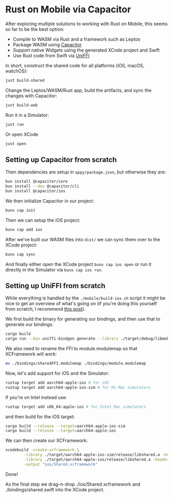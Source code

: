 # Rust on Mobile via Capacitor

After exploring multiple solutions to working with Rust on Mobile, this seems so far to be the best option:

- Compile to WASM via Rust and a framework such as Leptos
- Package WASM using [Capacitor](https://capacitorjs.com/docs)
- Support native Widgets using the generated XCode project and Swift
- Use Rust code from Swift via [UniFFI](https://github.com/mozilla/uniffi-rs)


In short, construct the shared code for all platforms (iOS, macOS, watchOS):

```bash
just build-shared
```

Change the Leptos/WASM/Rust app, build the artifacts, and sync the changes with Capacitor:

```bash
just build-web
```

Run it in a Simulator:

```bash
just run
```

Or open XCode

```bash
just open
```

## Setting up Capacitor from scratch

Then dependencies are setup in `appy/package.json`, but otherwise they are:

```bash
bun install @capacitor/core
bun install --dev @capacitor/cli
bun install @capacitor/ios
```

We then initialize Capacitor in our project:

```bash
bunx cap init
```

Then we can setup the iOS project:

```bash
bunx cap add ios
```

After we've built our WASM files into `dist/` we can sync them over to the XCode project:

```bash
bunx cap sync
```

And finally either open the XCode project `bunx cap ios open` or run it directly in the Simulator via `bunx cap ios run`.

## Setting up UniFFI from scratch

While everything is handled by the `./mobile/build-ios.sh` script it might be nice to get an overview of what's going on (if you're doing this yourself from scratch, I recommend [this post](https://forgen.tech/en/blog/post/building-an-ios-app-with-rust-using-uniffi)).

We first build the binary for generating our bindings, and then use that to generate our bindings:

```bash
cargo build
cargo run --bin uniffi-bindgen generate --library ./target/debug/libmobile.a --language swift --out-dir ./bindings
```

We also need to rename the FFI to module.modulemap so that XCFramework will work:

```bash
mv ./bindings/sharedFFI.modulemap ./bindings/module.modulemap
```

Now, let's add support for iOS and the Simulator:

```bash
rustup target add aarch64-apple-ios # for iOS
rustup target add aarch64-apple-ios-sim # for M1 Mac simulators
```

If you're on Intel instead use:

```bash
rustup target add x86_64-apple-ios # for Intel Mac simulators
```

and then build for the iOS target:

```bash
cargo build --release --target=aarch64-apple-ios-sim
cargo build --release --target=aarch64-apple-ios
```

We can then create our XCFramework:

```bash
xcodebuild -create-xcframework \
        -library ./target/aarch64-apple-ios-sim/release/libshared.a -headers ./bindings \
        -library ./target/aarch64-apple-ios/release/libshared.a -headers ./bindings \
        -output "ios/Shared.xcframework"
```

Done!

As the final step we drag-n-drop ./ios/Shared.xcframework and ./bindings/shared.swift into the XCode project.

